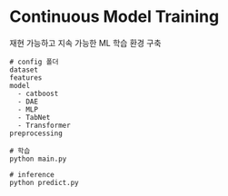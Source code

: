 # Continuous Model Training

재현 가능하고 지속 가능한 ML 학습 환경 구축

```
# config 폴더 
dataset
features
model
  - catboost
  - DAE
  - MLP
  - TabNet
  - Transformer
preprocessing

# 학습 
python main.py

# inference
python predict.py



